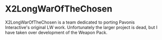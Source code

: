 # X2LongWarOfTheChosen
X2LongWarOfTheChosen is a team dedicated to porting Pavonis Interactive's
original LW work. Unfortunately the larger project is dead, but I have taken over development of the Weapon Pack.
